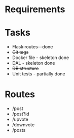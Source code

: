 # Requirements

# Tasks

* ~~Flask routes - done~~
* ~~Git tags~~
* Docker file - skeleton done
* DAL - skeleton done
* ~~DB structure~~
* Unit tests - partially done

# Routes

* /post
* /post?id
* /upvote
* /downvote
* /posts